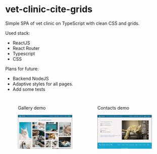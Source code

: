 # vet-clinic-cite-grids

Simple SPA of vet clinic on TypeScript with clean CSS and grids.

Used stack: 
 - ReactJS
 - React Router
 - Typescript
 - CSS

Plans for future: 
  - Backend NodeJS
  - Adaptive styles for all pages.
  - Add some tests


<div style="display:flex; justify-content:center;">
  <figure style="display: flex; flex-direction: column;">
    <p>Gallery demo</p>
    <img src="vet-clinic\public\images\gallery.png" width = 500 style="display: inline-block;"/>
  </figure>
  <figure style="display: flex; flex-direction: column;">
    <p>Contacts demo</p>
    <img src="vet-clinic\public\images\contacts.png" title="Contacts demo" width = 500 style="display: inline-block;"/>
  </figure>
</div>


